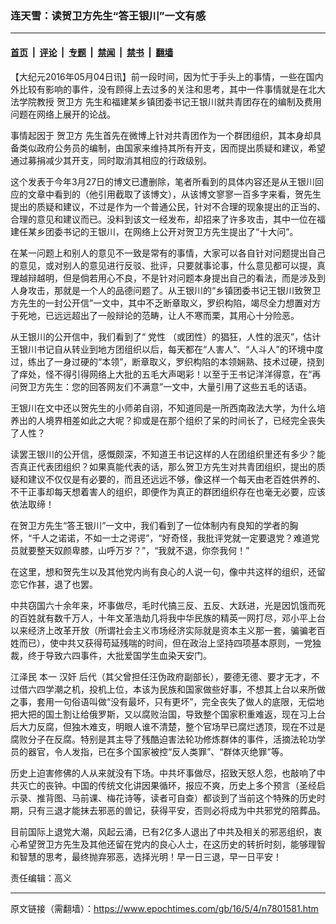 ### 连天雪：读贺卫方先生“答王银川”一文有感

---

#### [首页](../../../..?n7801581) &nbsp;|&nbsp; [评论](../../../../../epoch-comment?n7801581) &nbsp;|&nbsp; [专题](../../../../../epoch-special?n7801581) &nbsp;|&nbsp; [禁闻](../../../../../epoch-news?n7801581) &nbsp;|&nbsp; [禁书](../../../../../books?n7801581) &nbsp;|&nbsp; [翻墙](https://github.com/gfw-breaker/nogfw/blob/master/README.md?n7801581)


<div class="post_content" id="artbody" itemprop="articleBody">
 <!-- article content begin -->
 <p>
  【大纪元2016年05月04日讯】前一段时间，因为忙于手头上的事情，一些在国内外比较有影响的事件，没有顾得上去过多的关注和思考，其中一件事情就是在北大法学院教授
  <ok href="https://www.epochtimes.com/gb/tag/%E8%B4%BA%E5%8D%AB%E6%96%B9.html">
   贺卫方
  </ok>
  先生和福建某乡镇团委书记王银川就共青团存在的编制及费用问题在网络上展开的论战。
 </p>
 <p>
  事情起因于
  <ok href="https://www.epochtimes.com/gb/tag/%E8%B4%BA%E5%8D%AB%E6%96%B9.html">
   贺卫方
  </ok>
  先生首先在微博上针对共青团作为一个群团组织，其本身却具备类似政府公务员的编制，由国家来维持其所有开支，因而提出质疑和建议，希望通过募捐减少其开支，同时取消其相应的行政级别。
 </p>
 <p>
  这个发表于今年3月27日的博文已遭删除，笔者所看到的具体内容还是从王银川回应的文章中看到的（他引用截取了该博文），从该博文寥寥一百多字来看，贺先生提出的质疑和建议，不过是作为一个普通公民，针对不合理的现象提出的正当的、合理的意见和建议而已。没料到该文一经发布，却招来了许多攻击，其中一位在福建任某乡团委书记的王银川，在网络上公开对贺卫方先生提出了“十大问”。
 </p>
 <p>
  在某一问题上和别人的意见不一致是常有的事情，大家可以各自针对问题提出自己的意见，或对别人的意见进行反驳、批评，只要就事论事，什么意见都可以提，真理越辩越明，但是倘若用心不良，不是针对问题本身提出自己的看法，而是涉及到人身攻击，那就是一个人的品德问题了。从王银川的“乡镇团委书记王银川致贺卫方先生的一封公开信”一文中，其中不乏断章取义，罗织构陷，竭尽全力想置对方于死地，已远远超出了一般辩论的范畴，让人不寒而栗，其用心十分险恶。
 </p>
 <p>
  从王银川的公开信中，我们看到了“
  <ok href="https://www.epochtimes.com/gb/tag/%E5%85%9A%E6%80%A7.html">
   党性
  </ok>
  （或团性）的猖狂，人性的泯灭”，估计王银川书记自从转业到地方团组织以后，每天都在“人害人”、“人斗人”的环境中度过，练出了一身过硬的“本领”，断章取义，罗织构陷的本领娴熟、技术过硬，挠到了痒处，怪不得引得网络上大批的五毛大声喝彩！以至于王书记洋洋得意，在“再问贺卫方先生：您的回答网友们不满意”一文中，大量引用了这些五毛的话语。
 </p>
 <p>
  王银川在文中还以贺先生的小师弟自诩，不知道同是一所西南政法大学，为什么培养出的人境界相差如此之大呢？抑或是在那个组织了呆的时间长了，已经完全丧失了人性？
 </p>
 <p>
  读罢王银川的公开信，感慨颇深，不知道王书记这样的人在团组织里还有多少？能否真正代表团组织？如果真能代表的话，那么贺卫方先生对共青团组织，提出的质疑和建议不仅仅是有必要的，而且还远远不够，像这样一个每天由老百姓供养的、不干正事却每天想着害人的组织，即便作为真正的群团组织存在也毫无必要，应该依法取缔！
 </p>
 <p>
  在贺卫方先生“答王银川”一文中，我们看到了一位体制内有良知的学者的胸怀，“千人之诺诺，不如一士之谔谔”，“好奇怪，我批评党就一定要退党？难道党员就要整天奴颜卑膝，山呼万岁？”，“我就不退，你奈我何！”
 </p>
 <p>
  在这里，想和贺先生以及其他党内尚有良心的人说一句，像中共这样的组织，还留恋它作甚，退了也罢。
 </p>
 <p>
  中共窃国六十余年来，坏事做尽，毛时代搞三反、五反、大跃进，光是因饥饿而死的百姓就有数千万人，十年文革浩劫几将我中华民族的精英一网打尽，邓小平上台以来经济上改革开放（所谓社会主义市场经济实际就是资本主义那一套，骗骗老百姓而已），使中共又获得苟延残喘的时间，但在政治上坚持四项基本原则，一党独裁，终于导致六四事件，大批爱国学生血染天安门。
 </p>
 <p>
  <ok href="https://www.epochtimes.com/gb/tag/%E6%B1%9F%E6%B3%BD%E6%B0%91.html">
   江泽民
  </ok>
  本一
  <ok href="https://www.epochtimes.com/gb/tag/%E6%B1%89%E5%A5%B8.html">
   汉奸
  </ok>
  后代（其父曾担任汪伪政府副部长），要德无德、要才无才，不过借六四学潮之机，投机上位，本该为民族和国家做些好事，不想其上台以来所做之事，套用一句俗语叫做“没有最坏，只有更坏”，完全丧失了做人的底限，无偿地把大把的国土割让给俄罗斯，又以腐败治国，导致整个国家积重难返，现在习上台后大力反腐，但独木难支，明眼人谁不清楚，整个官场早已腐烂透顶，现在不过是腐败分子在反腐。特别是其主导了残酷迫害法轮功修炼群体的事件，活摘法轮功学员的器官，令人发指，已在多个国家被控“反人类罪”、“群体灭绝罪”等。
 </p>
 <p>
  历史上迫害修佛的人从来就没有下场。中共坏事做尽，招致天怒人怨，也敲响了中共灭亡的丧钟。中国的传统文化讲因果循环，报应不爽，历史上多个预言（圣经启示录、推背图、马前课、梅花诗等，读者可自查）都谈到了当前这个特殊的历史时期，只有三退才能抹去邪恶的兽记，获得平安，否则必将成为中共邪党的陪葬品。
 </p>
 <p>
  目前国际上退党大潮，风起云涌，已有2亿多人退出了中共及相关的邪恶组织，衷心希望贺卫方先生及其他还留在党内的良心人士，在这历史的转折时刻，能够理智和智慧的思考，最终抛弃邪恶，选择光明！早一日三退，早一日平安！
 </p>
 <p>
  责任编辑：高义
 </p>
 <!-- article content end -->
 <div id="below_article_ad">
 </div>
</div>


---

原文链接（需翻墙）：https://www.epochtimes.com/gb/16/5/4/n7801581.htm